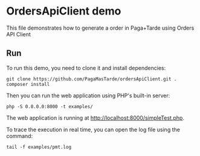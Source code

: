 # OrdersApiClient demo

This file demonstrates how to generate a order in Paga+Tarde using Orders API Client

## Run

To run this demo, you need to clone it and install dependencies:

```
git clone https://github.com/PagaMasTarde/ordersApiClient.git .
composer install
```

Then you can run the web application using PHP's built-in server:

```
php -S 0.0.0.0:8000 -t examples/
```

The web application is running at [http://localhost:8000/simpleTest.php](http://localhost:8000/simpleTest.php).

To trace the execution in real time, you can open the log file using the command: 
```
tail -f examples/pmt.log
``` 
